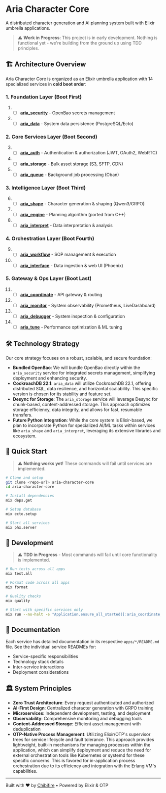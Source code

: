 # Aria Character Core

A distributed character generation and AI planning system built with Elixir umbrella applications.

> ⚠️ **Work in Progress**: This project is in early development. Nothing is functional yet - we're building from the ground up using TDD principles.

## 🏗️ Architecture Overview

Aria Character Core is organized as an Elixir umbrella application with 14 specialized services in **cold boot order**:

### **1. Foundation Layer** (Boot First)
1. - [ ] **[aria_security](apps/aria_security/)** - OpenBao secrets management
2. - [ ] **[aria_data](apps/aria_data/)** - System data persistence (PostgreSQL/Ecto)

### **2. Core Services Layer** (Boot Second)
3. - [ ] **[aria_auth](apps/aria_auth/)** - Authentication & authorization (JWT, OAuth2, WebRTC)
4. - [ ] **[aria_storage](apps/aria_storage/)** - Bulk asset storage (S3, SFTP, CDN)
5. - [ ] **[aria_queue](apps/aria_queue/)** - Background job processing (Oban)

### **3. Intelligence Layer** (Boot Third)
6. - [ ] **[aria_shape](apps/aria_shape/)** - Character generation & shaping (Qwen3/GRPO)
7. - [ ] **[aria_engine](apps/aria_engine/)** - Planning algorithm (ported from C++)
8. - [ ] **[aria_interpret](apps/aria_interpret/)** - Data interpretation & analysis

### **4. Orchestration Layer** (Boot Fourth)
9. - [ ] **[aria_workflow](apps/aria_workflow/)** - SOP management & execution
10. - [ ] **[aria_interface](apps/aria_interface/)** - Data ingestion & web UI (Phoenix)

### **5. Gateway & Ops Layer** (Boot Last)
11. - [ ] **[aria_coordinate](apps/aria_coordinate/)** - API gateway & routing
12. - [ ] **[aria_monitor](apps/aria_monitor/)** - System observability (Prometheus, LiveDashboard)
13. - [ ] **[aria_debugger](apps/aria_debugger/)** - System inspection & configuration
14. - [ ] **[aria_tune](apps/aria_tune/)** - Performance optimization & ML tuning

## 🛠️ Technology Strategy

Our core strategy focuses on a robust, scalable, and secure foundation:

- **Bundled OpenBao**: We will bundle OpenBao directly within the `aria_security` service for integrated secrets management, simplifying deployment and enhancing security.
- **CockroachDB 22.1**: `aria_data` will utilize CockroachDB 22.1, offering distributed SQL, data resilience, and horizontal scalability. This specific version is chosen for its stability and feature set.
- **Desync for Storage**: The `aria_storage` service will leverage Desync for chunk-based, content-addressed storage. This approach optimizes storage efficiency, data integrity, and allows for fast, resumable transfers.
- **Future Python Integration**: While the core system is Elixir-based, we plan to incorporate Python for specialized AI/ML tasks within services like `aria_shape` and `aria_interpret`, leveraging its extensive libraries and ecosystem.

## 🚀 Quick Start

> ⚠️ **Nothing works yet!** These commands will fail until services are implemented.

```bash
# Clone and setup
git clone <repo-url> aria-character-core
cd aria-character-core

# Install dependencies
mix deps.get

# Setup database
mix ecto.setup

# Start all services
mix phx.server
```

## 🔧 Development

> ⚠️ **TDD in Progress** - Most commands will fail until core functionality is implemented.

```bash
# Run tests across all apps
mix test.all

# Format code across all apps  
mix format

# Quality checks
mix quality

# Start with specific services only
mix run --no-halt -e "Application.ensure_all_started([:aria_coordinate, :aria_interface])"
```

## 📖 Documentation

Each service has detailed documentation in its respective `apps/*/README.md` file. See the individual service READMEs for:

- Service-specific responsibilities
- Technology stack details
- Inter-service interactions
- Deployment considerations

## 🏛️ System Principles

- **Zero Trust Architecture**: Every request authenticated and authorized
- **AI-First Design**: Centralized character generation with GRPO training
- **Microservices**: Independent development, testing, and deployment
- **Observability**: Comprehensive monitoring and debugging tools
- **Content-Addressed Storage**: Efficient asset management with deduplication
- **OTP-Native Process Management**: Utilizing Elixir/OTP's supervisor trees for service lifecycle and fault tolerance. This approach provides lightweight, built-in mechanisms for managing processes within the application, which can simplify deployment and reduce the need for external orchestration tools like Kubernetes or systemd for these specific concerns. This is favored for in-application process orchestration due to its efficiency and integration with the Erlang VM's capabilities.

---

Built with ❤️ by [Chibifire](https://chibifire.com) • Powered by Elixir & OTP
